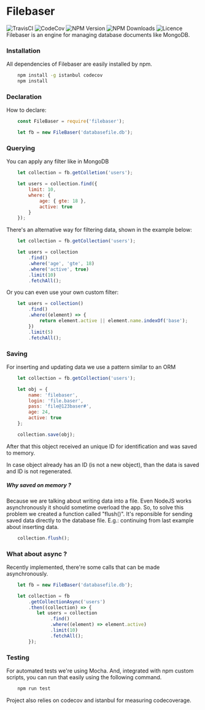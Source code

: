 # Filebaser
![TravisCI](https://api.travis-ci.org/vinyguedess/filebaser.svg?branch=master)
![CodeCov](https://img.shields.io/codecov/c/github/vinyguedess/filebaser.svg)
![NPM Version](https://img.shields.io/npm/v/filebaser.svg)
![NPM Downloads](https://img.shields.io/npm/dt/filebaser.svg)
![Licence](https://img.shields.io/npm/l/filebaser.svg)<br />
Filebaser is an engine for managing database documents like MongoDB.

### Installation
All dependencies of Filebaser are easily installed by npm.
```bash
    npm install -g istanbul codecov
    npm install
```

### Declaration
How to declare:
```javascript
    const FileBaser = require('filebaser');

    let fb = new FileBaser('databasefile.db');
```

### Querying
You can apply any filter like in MongoDB
```javascript
    let collection = fb.getColletion('users');

    let users = collection.find({
        limit: 10,
        where: {
            age: { gte: 18 },
            active: true
        }
    });
```

There's an alternative way for filtering data, shown in the example below:
```javascript
    let collection = fb.getCollection('users');

    let users = collection
        .find()
        .where('age', 'gte', 18)
        .where('active', true)
        .limit(10)
        .fetchAll();
```

Or you can even use your own custom filter:
```javascript
    let users = collection()
        .find()
        .where((element) => {
            return element.active || element.name.indexOf('base');
        })
        .limit(5)
        .fetchAll();
```

### Saving
For inserting and updating data we use a pattern similar to an ORM
```javascript
    let collection = fb.getCollection('users');

    let obj = {
        name: 'filebaser',
        login: 'file.baser',
        pass: 'file@123baser#',
        age: 24,
        active: true
    };

    collection.save(obj);
```
After that this object received an unique ID for identification and was saved to memory.

In case object already has an ID (is not a new object), than the data is saved and ID is not regenerated.

##### Why saved on memory ?
Because we are talking about writing data into a file. Even NodeJS works asynchronously
it should sometime overload the app.
So, to solve this problem we created a function called "flush()". It's reponsible for
sending saved data directly to the database file.
E.g.: continuing from last example about inserting data.
```javascript
    collection.flush();
```

### What about async ?
Recently implemented, there're some calls that can be made asynchronously.
```javascript
    let fb = new FileBaser('databasefile.db');

    let collection = fb
        .getCollectionAsync('users')
        .then((collection) => {
           let users = collection
                .find()
                .where((element) => element.active)
                .limit(10)
                .fetchAll();
        });
```

### Testing
For automated tests we're using Mocha. And, integrated with npm custom scripts, you can run that easily using
the following command.
```bash
    npm run test
```

Project also relies on codecov and istanbul for measuring codecoverage.
